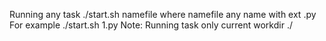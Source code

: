 Running any task
./start.sh namefile
where namefile any name with ext .py
For example ./start.sh 1.py
  Note:
Running task only current workdir ./
